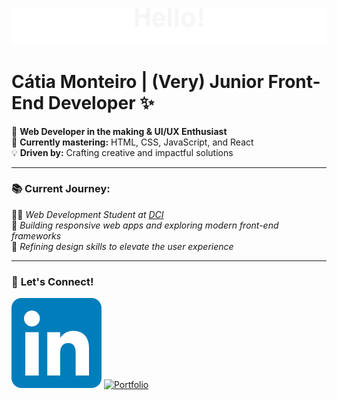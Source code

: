 ![header](./header2.svg)

# **Cátia Monteiro** | (Very) Junior Front-End Developer ✨ 

🚀 **Web Developer in the making & UI/UX Enthusiast**  
🌱 **Currently mastering:** HTML, CSS, JavaScript, and React  
💡 **Driven by:** Crafting creative and impactful solutions

---

### 📚 **Current Journey:**  
🧑‍💻 *Web Development Student at [DCI](https://start.digitalcareerinstitute.org)*  
🔧 *Building responsive web apps and exploring modern front-end frameworks*  
🎯 *Refining design skills to elevate the user experience*

---
### 💼 **Let's Connect!**

[![LinkedIn](./LinkedIn_icon.svg)](https://www.linkedin.com/in/catia-example) 
[![Portfolio](./portfolio_icon.svg)](https://yourportfolio.com) 

[def]: ./header.gif
[def2]: ./LinkedIn_icon.svg
